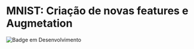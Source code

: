 # MNIST: Criação de novas features e Augmetation

![Badge em Desenvolvimento](http://img.shields.io/static/v1?label=STATUS&message=EM%20DESENVOLVIMENTO&color=GREEN&style=for-the-badge)
